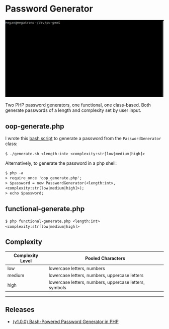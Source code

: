 # Password Generator

<img src="readme/generate.gif" alt="screen recording of generating passwords using bash script" />

Two PHP password generators, one functional, one class-based. Both generate passwords of a length and complexity set by user input.

## oop-generate.php

I wrote this [bash script](/generate.sh) to generate a password from the `PasswordGenerator` class:

`$ ./generate.sh <length:int> <complexity:str[low|medium|high]>`

Alternatively, to generate the password in a php shell:

```
$ php -a
> require_once 'oop_generate.php';
> $password = new PasswordGenerator(<length:int>, <complexity:str[low|medium|high]>);
> echo $password;
```

## functional-generate.php

`$ php functional-generate.php <length:int> <complexity:str[low|medium|high]>`

## Complexity

Complexity Level | Pooled Characters
-- | --
low | lowercase letters, numbers
medium | lowercase letters, numbers, uppercase letters
high | lowercase letters, numbers, uppercase letters, symbols

---

## Releases

- [(v1.0.0) Bash-Powered Password Generator in PHP](https://github.com/devmegan/password-generator/releases/tag/v1.0.0)
